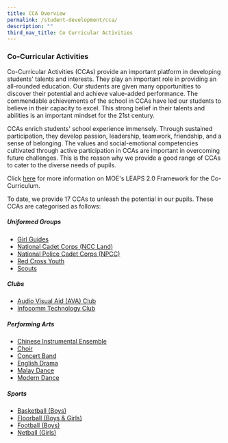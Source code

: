 ```yaml
---
title: CCA Overview
permalink: /student-development/cca/
description: ""
third_nav_title: Co Curricular Activities
---
```

### Co-Curricular Activities

Co-Curricular Activities (CCAs) provide an important platform in developing students' talents and interests. They play an important role in providing an all-rounded education. Our students are given many opportunities to discover their potential and achieve value-added performance. The commendable achievements of the school in CCAs have led our students to believe in their capacity to excel. This strong belief in their talents and abilities is an important mindset for the 21st century.

CCAs enrich students' school experience immensely. Through sustained participation, they develop passion, leadership, teamwork, friendship, and a sense of belonging. The values and social-emotional competencies cultivated through active participation in CCAs are important in overcoming future challenges. This is the reason why we provide a good range of CCAs to cater to the diverse needs of pupils.

Click [here](https://serangoonsec-moe-edu-sg-admin.cwp.sg/qql/slot/u179/Parents%20&%20Students/LEAPS%202.0/LEAPS_2.0_Public_Version.pdf) for more information on MOE's LEAPS 2.0 Framework for the Co-Curriculum.

To date, we provide 17 CCAs to unleash the potential in our pupils. These CCAs are categorised as follows:

##### Uniformed Groups

- [Girl Guides](https://serangoonsec.moe.edu.sg/student-development/co-curricular-activities/uniformed-groups/girl-guides)
- [National Cadet Corps (NCC Land)](https://serangoonsec.moe.edu.sg/student-development/co-curricular-activities/uniformed-groups/national-cadet-corps-land)
- [National Police Cadet Corps (NPCC)](https://serangoonsec.moe.edu.sg/student-development/co-curricular-activities/npcc)
- [Red Cross Youth](https://serangoonsec.moe.edu.sg/student-development/co-curricular-activities/uniformed-groups/red-cross-youth)
- [Scouts](https://serangoonsec.moe.edu.sg/student-development/co-curricular-activities/uniformed-groups/scouts)

##### Clubs

- [Audio Visual Aid (AVA) Club](https://serangoonsec-moe-edu-sg-admin.cwp.sg/student-development/co-curricular-activities/clubs/audio-visual-aid-ava-club)
- [Infocomm Technology Club](https://serangoonsec-moe-edu-sg-admin.cwp.sg/student-development/co-curricular-activities/clubs/infocomm-technology-club)

##### Performing Arts

- [Chinese Instrumental Ensemble](https://serangoonsec.moe.edu.sg/student-development/co-curricular-activities/performing-arts/chinese-instrumental-ensemble)
- [Choir](https://serangoonsec.moe.edu.sg/student-development/co-curricular-activities/performing-arts/choir)
- [Concert Band](https://serangoonsec.moe.edu.sg/student-development/co-curricular-activities/performing-arts/concert-band)
- [English Drama](https://serangoonsec-moe-edu-sg-admin.cwp.sg/student-development/co-curricular-activities/performing-arts/english-drama)
- [Malay Dance](https://serangoonsec.moe.edu.sg/student-development/co-curricular-activities/performing-arts/malay-dance)
- [Modern Dance](https://serangoonsec-moe-edu-sg-admin.cwp.sg/student-development/co-curricular-activities/performing-arts/modern-dance)

##### Sports

- [Basketball (Boys)](https://serangoonsec.moe.edu.sg/student-development/co-curricular-activities/sports/basketball-boys)
- [Floorball (Boys & Girls)](https://serangoonsec-moe-edu-sg-admin.cwp.sg/student-development/co-curricular-activities/sports/floorball-boys-n-girls)
- [Football (Boys)](https://serangoonsec.moe.edu.sg/student-development/co-curricular-activities/sports/football-boys)
- [Netball (Girls)](https://serangoonsec-moe-edu-sg-admin.cwp.sg/student-development/co-curricular-activities/sports/netball-girls)